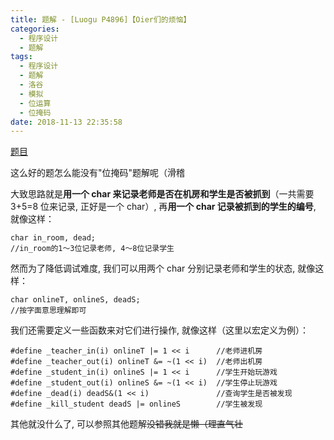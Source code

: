 ```yaml
---
title: 题解 - [Luogu P4896]【Oier们的烦恼】
categories:
  - 程序设计
  - 题解
tags:
  - 程序设计
  - 题解
  - 洛谷
  - 模拟
  - 位运算
  - 位掩码
date: 2018-11-13 22:35:58
---
```


[题目](https://www.luogu.com.cn/problem/P4896)

这么好的题怎么能没有"位掩码"题解呢（滑稽

<!--more-->

大致思路就是**用一个 char 来记录老师是否在机房和学生是否被抓到**（一共需要 3+5=8 位来记录, 正好是一个 char）, 再**用一个 char 记录被抓到的学生的编号**, 就像这样：

```text
char in_room, dead;
//in_room的1～3位记录老师, 4～8位记录学生
```

然而为了降低调试难度, 我们可以用两个 char 分别记录老师和学生的状态, 就像这样：

```text
char onlineT, onlineS, deadS;
//按字面意思理解即可
```

我们还需要定义一些函数来对它们进行操作, 就像这样（这里以宏定义为例）：

```text
#define _teacher_in(i) onlineT |= 1 << i      //老师进机房
#define _teacher_out(i) onlineT &= ~(1 << i)  //老师出机房
#define _student_in(i) onlineS |= 1 << i      //学生开始玩游戏
#define _student_out(i) onlineS &= ~(1 << i)  //学生停止玩游戏
#define _dead(i) deadS&(1 << i)               //查询学生是否被发现
#define _kill_student deadS |= onlineS        //学生被发现
```

其他就没什么了, 可以参照其他题解~~没错我就是懒（理直气壮~~
